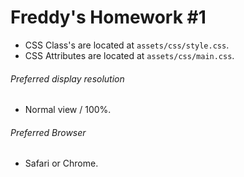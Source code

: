 # Freddy's Homework #1
- CSS Class's are located at `assets/css/style.css`.
- CSS Attributes are located at `assets/css/main.css`.

###### Preferred display resolution
- Normal view / 100%.

###### Preferred Browser
- Safari or Chrome.
